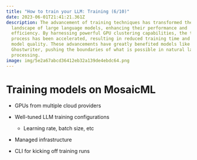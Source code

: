 ```yaml
---
title: "How to train your LLM: Training (6/10)"
date: 2023-06-01T21:41:21.361Z
description: The advancement of training techniques has transformed the
  landscape of large language models, enhancing their performance and
  efficiency. By harnessing powerful GPU clustering capabilities, the training
  process has been accelerated, resulting in reduced training time and improved
  model quality. These advancements have greatly benefited models like
  Ghostwriter, pushing the boundaries of what is possible in natural language
  processing.
image: img/5e2a67abcd36412eb32a139de4ebdc64.png
---
```

# T﻿raining models on MosaicML

* G﻿PUs from multiple cloud providers
* W﻿ell-tuned LLM training configurations

  * L﻿earning rate, batch size, etc
* M﻿anaged infrastructure
* C﻿LI for kicking off training runs